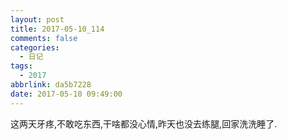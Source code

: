 ```yaml
---
layout: post
title: 2017-05-10_114
comments: false
categories:
  - 日记
tags:
  - 2017
abbrlink: da5b7228
date: 2017-05-10 09:49:00
---
```


 这两天牙疼,不敢吃东西,干啥都没心情,昨天也没去练腿,回家洗洗睡了.
